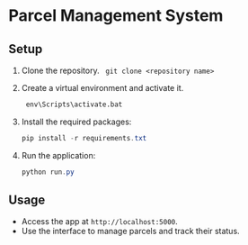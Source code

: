 # Parcel Management System

## Setup

1. Clone the repository.
  ``` git clone <repository name>```
3. Create a virtual environment and activate it.
   ```python -m venv env
    env\Scripts\activate.bat
   ```
   
4. Install the required packages:
    ```powershell
    pip install -r requirements.txt
    ```
5. Run the application:
    ```powershell
    python run.py
    ```

## Usage

- Access the app at `http://localhost:5000`.
- Use the interface to manage parcels and track their status.

